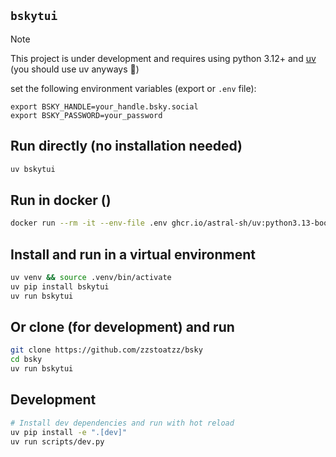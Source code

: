 ## `bskytui`

> [!NOTE]
> This project is under development and requires using python 3.12+ and [uv](https://docs.astral.sh/uv/getting-started/) (you should use uv anyways 🙂)

set the following environment variables (export or `.env` file):
```
export BSKY_HANDLE=your_handle.bsky.social
export BSKY_PASSWORD=your_password
```

## Run directly (no installation needed)
```bash
uv bskytui
```

## Run in docker ()
```bash
docker run --rm -it --env-file .env ghcr.io/astral-sh/uv:python3.13-bookworm-slim uvx bskytui
```


## Install and run in a virtual environment
```bash
uv venv && source .venv/bin/activate
uv pip install bskytui
uv run bskytui
```

## Or clone (for development) and run
```bash
git clone https://github.com/zzstoatzz/bsky
cd bsky
uv run bskytui
```

## Development
```bash
# Install dev dependencies and run with hot reload
uv pip install -e ".[dev]"
uv run scripts/dev.py
```